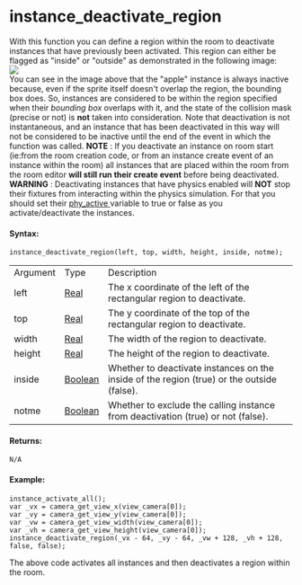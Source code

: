 # instance_deactivate_region

With this function you can define a region within the room to deactivate
instances that have previously been activated. This region can either be
flagged as "inside" or "outside" as demonstrated in the following
image:  
![](https://gms.magecorn.com/Manual/assets/Images/Scripting_Reference/GML/Reference/Instances/instance_deactivate_region.png)  
You can see in the image above that the "apple" instance is always
inactive because, even if the sprite itself doesn't overlap the region,
the bounding box does. So, instances are considered to be within the
region specified when their *bounding box* overlaps with it, and the
state of the collision mask (precise or not) is **not** taken into
consideration. Note that deactivation is not instantaneous, and an
instance that has been deactivated in this way will not be considered to
be inactive until the end of the event in which the function was called.
**NOTE** : If you deactivate an instance on room start (ie:from the room
creation code, or from an instance create event of an instance within
the room) all instances that are placed within the room from the room
editor **will still run their create event** before being deactivated.
**WARNING** : Deactivating instances that have physics enabled will
**NOT** stop their fixtures from interacting within the physics
simulation. For that you should set their [ phy_active
](../../../Physics/Physics_Variables/phy_active) variable to true or
false as you activate/deactivate the instances.

#### Syntax:

``` gml
instance_deactivate_region(left, top, width, height, inside, notme);
```

|          |                                                                               |                                                                                            |
|----------|-------------------------------------------------------------------------------|--------------------------------------------------------------------------------------------|
| Argument | Type                                                                          | Description                                                                                |
| left     |  [Real](../../../../../../GameMaker_Language/GML_Overview/Data_Types)     | The x coordinate of the left of the rectangular region to deactivate.                      |
| top      |  [Real](../../../../../../GameMaker_Language/GML_Overview/Data_Types)     | The y coordinate of the top of the rectangular region to deactivate.                       |
| width    |  [Real](../../../../../../GameMaker_Language/GML_Overview/Data_Types)     | The width of the region to deactivate.                                                     |
| height   |  [Real](../../../../../../GameMaker_Language/GML_Overview/Data_Types)     | The height of the region to deactivate.                                                    |
| inside   |  [Boolean](../../../../../../GameMaker_Language/GML_Overview/Data_Types)  | Whether to deactivate instances on the inside of the region (true) or the outside (false). |
| notme    |  [Boolean](../../../../../../GameMaker_Language/GML_Overview/Data_Types)  | Whether to exclude the calling instance from deactivation (true) or not (false).           |

#### Returns:

``` gml
N/A
```

#### Example:

``` gml
instance_activate_all();
var _vx = camera_get_view_x(view_camera[0]);
var _vy = camera_get_view_y(view_camera[0]);
var _vw = camera_get_view_width(view_camera[0]);
var _vh = camera_get_view_height(view_camera[0]);
instance_deactivate_region(_vx - 64, _vy - 64, _vw + 128, _vh + 128, false, false);
```

The above code activates all instances and then deactivates a region
within the room.
